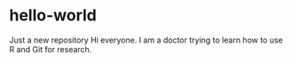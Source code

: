 # hello-world
Just a new repository
Hi everyone. I am a doctor trying to learn how to use R and Git for research. 
